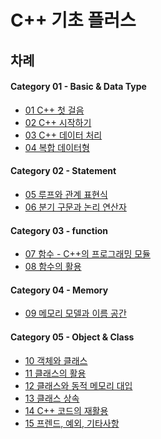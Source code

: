# C++ 기초 플러스


## 차례

#### Category 01 - Basic & Data Type

- <a href="01_cpp_intro.md">01 C++ 첫 걸음</a>
- <a href="02_cpp_basic.md">02 C++ 시작하기</a>
- <a href="03_data_process.md">03 C++ 데이터 처리</a>
- <a href="04_complex_data.md">04 복합 데이터형</a>

#### Category 02 - Statement 

- <a href="05_loop.md">05 루프와 관계 표현식</a>
- <a href="06_selection.md">06 분기 구문과 논리 연산자</a>

#### Category 03 - function 

- <a href="07_function_basic.md">07 함수 - C++의 프로그래밍 모듈</a>
- <a href="08_function_use.md">08 함수의 활용</a>

#### Category 04 - Memory

- <a href="09_memory.md">09 메모리 모델과 이름 공간</a>

#### Category 05 - Object & Class

- <a href="10_object_class.md">10 객체와 클래스</a>
- <a href="11_class_use.md">11 클래스의 활용</a>
- <a href="12_class_dynamic.md">12 클래스와 동적 메모리 대입</a>
- <a href="13_class_inherit.md">13 클래스 상속</a>
- <a href="14_code_reuse.md">14 C++ 코드의 재활용</a>
- <a href="15_friend_exception.md">15 프렌드, 예외, 기타사항</a>


